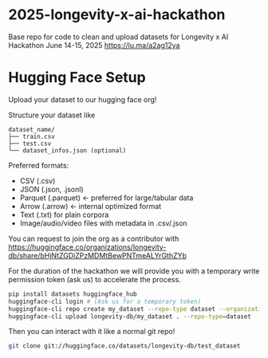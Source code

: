# 2025-longevity-x-ai-hackathon
Base repo for code to clean and upload datasets for Longevity x AI Hackathon June 14-15, 2025 https://lu.ma/a2ag12ya

# Hugging Face Setup

Upload your dataset to our hugging face org!

Structure your dataset like
```
dataset_name/
├── train.csv
├── test.csv
└── dataset_infos.json (optional)
```

Preferred formats:

- CSV (.csv)
- JSON (.json, .jsonl)
- Parquet (.parquet) ← preferred for large/tabular data
- Arrow (.arrow) ← internal optimized format
- Text (.txt) for plain corpora
- Image/audio/video files with metadata in .csv/.json

You can request to join the org as a contributor with https://huggingface.co/organizations/longevity-db/share/bHjNtZGDiZPzMDMtBewPNTmeALYrGthZYb

For the duration of the hackathon we will provide you with a temporary write permission token (ask us) to accelerate the process.

```bash
pip install datasets huggingface_hub
huggingface-cli login # (Ask us for a temporary token)
huggingface-cli repo create my_dataset --repo-type dataset --organization longevity-db
huggingface-cli upload longevity-db/my_dataset . --repo-type=dataset
```

Then you can interact with it like a normal git repo!

```bash
git clone git://huggingface.co/datasets/longevity-db/test_dataset
```
